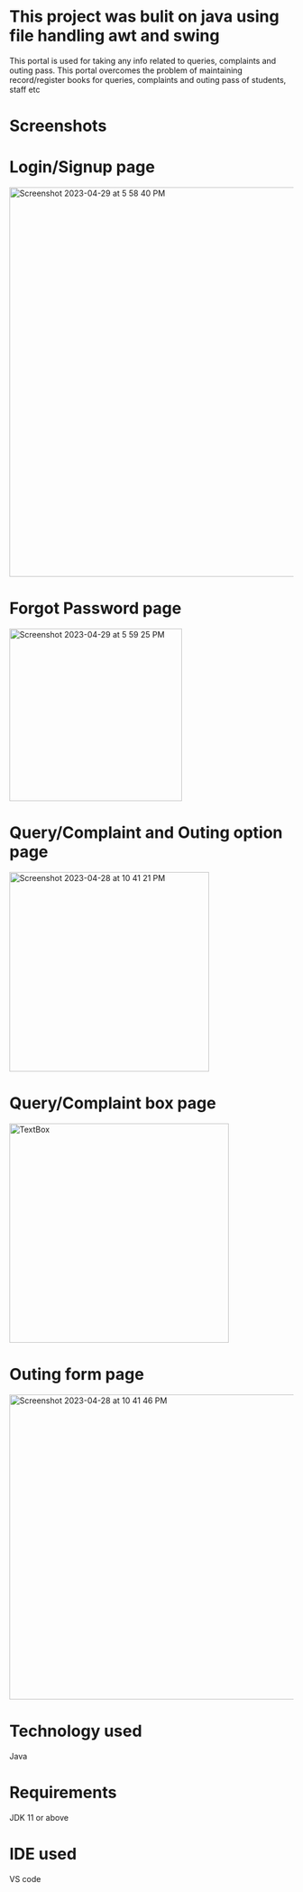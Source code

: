 
# This project was bulit on java using file handling awt and swing
This portal is used for taking any info related to queries, complaints and outing pass. This portal overcomes the problem of maintaining record/register books for queries, complaints and outing pass of students, staff etc
# Screenshots
# Login/Signup page

<img width="691" alt="Screenshot 2023-04-29 at 5 58 40 PM" src="https://user-images.githubusercontent.com/110590614/235302555-0e1e5e89-a869-4fa0-a4c4-54eaf4476c27.png">

# Forgot Password page
<img width="306" alt="Screenshot 2023-04-29 at 5 59 25 PM" src="https://user-images.githubusercontent.com/110590614/235302602-fb0c1072-4983-485b-8c8f-022dfdd90d58.png">


# Query/Complaint and Outing option page
<img width="354" alt="Screenshot 2023-04-28 at 10 41 21 PM" src="https://user-images.githubusercontent.com/110590614/235211502-8680de08-ac00-4b42-9148-27ecfa6ad718.png">

# Query/Complaint box page
<img width="389" alt="TextBox" src="https://user-images.githubusercontent.com/110590614/235211727-3af99ea9-d703-4042-a625-53cb938df9ff.png">

# Outing form page 
<img width="541" alt="Screenshot 2023-04-28 at 10 41 46 PM" src="https://user-images.githubusercontent.com/110590614/235211847-5b675c4c-04a4-4d35-b1dc-42af0f84d985.png">

# Technology used
Java

# Requirements 
JDK 11 or above

# IDE used 
VS code





